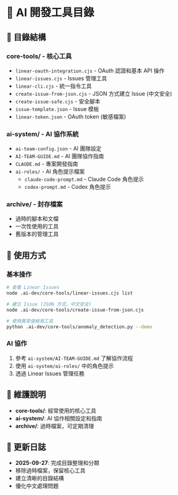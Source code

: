 # 🤖 AI 開發工具目錄

## 📁 目錄結構

### **core-tools/** - 核心工具
- `linear-oauth-integration.cjs` - OAuth 認證和基本 API 操作
- `linear-issues.cjs` - Issues 管理工具
- `linear-cli.cjs` - 統一指令工具
- `create-issue-from-json.cjs` - JSON 方式建立 Issue (中文安全)
- `create-issue-safe.cjs` - 安全腳本
- `issue-template.json` - Issue 模板
- `linear-token.json` - OAuth token (敏感檔案)

### **ai-system/** - AI 協作系統
- `ai-team-config.json` - AI 團隊設定
- `AI-TEAM-GUIDE.md` - AI 團隊協作指南
- `CLAUDE.md` - 專案開發指南
- `ai-roles/` - AI 角色提示檔案
  - `claude-code-prompt.md` - Claude Code 角色提示
  - `codex-prompt.md` - Codex 角色提示

### **archive/** - 封存檔案
- 過時的腳本和文檔
- 一次性使用的工具
- 舊版本的管理工具

## 🚀 使用方式

### **基本操作**
```bash
# 查看 Linear Issues
node .ai-dev/core-tools/linear-issues.cjs list

# 建立 Issue (JSON 方式，中文安全)
node .ai-dev/core-tools/create-issue-from-json.cjs

# 使用異常值檢測工具
python .ai-dev/core-tools/anomaly_detection.py --demo
```

### **AI 協作**
1. 參考 `ai-system/AI-TEAM-GUIDE.md` 了解協作流程
2. 使用 `ai-system/ai-roles/` 中的角色提示
3. 透過 Linear Issues 管理任務

## 🔧 維護說明

- **core-tools/**: 經常使用的核心工具
- **ai-system/**: AI 協作相關設定和指南
- **archive/**: 過時檔案，可定期清理

## 📝 更新日誌

- **2025-09-27**: 完成目錄整理和分類
- 移除過時檔案，保留核心工具
- 建立清晰的目錄結構
- 優化中文處理問題
